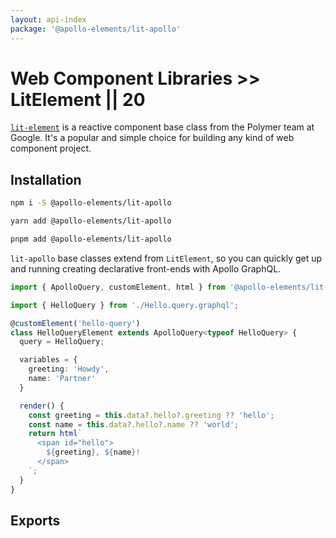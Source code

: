 ```yaml
---
layout: api-index
package: '@apollo-elements/lit-apollo'
---
```

# Web Component Libraries >> LitElement || 20

[`lit-element`](https://lit-element.polymer-project.org) is a reactive component base class from the Polymer team at Google. It's a popular and simple choice for building any kind of web component project.

## Installation

<code-tabs collection="package-managers" default-tab="npm">

  ```bash tab npm
  npm i -S @apollo-elements/lit-apollo
  ```

  ```bash tab yarn
  yarn add @apollo-elements/lit-apollo
  ```

  ```bash tab pnpm
  pnpm add @apollo-elements/lit-apollo
  ```

</code-tabs>

`lit-apollo` base classes extend from `LitElement`, so you can quickly get up and running creating declarative front-ends with Apollo GraphQL.

```ts wcd PmmwJU9LjBDHlkO8WiSq src/Hello.ts
import { ApolloQuery, customElement, html } from '@apollo-elements/lit-apollo';

import { HelloQuery } from './Hello.query.graphql';

@customElement('hello-query')
class HelloQueryElement extends ApolloQuery<typeof HelloQuery> {
  query = HelloQuery;

  variables = {
    greeting: 'Howdy',
    name: 'Partner'
  }

  render() {
    const greeting = this.data?.hello?.greeting ?? 'hello';
    const name = this.data?.hello?.name ?? 'world';
    return html`
      <span id="hello">
        ${greeting}, ${name}!
      </span>
    `;
  }
}
```

## Exports

